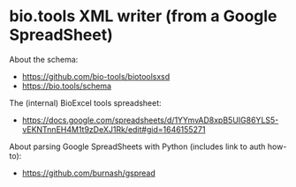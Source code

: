 # bio.tools XML writer (from a Google SpreadSheet)

About the schema:  

- https://github.com/bio-tools/biotoolsxsd  
- https://bio.tools/schema  

The (internal) BioExcel tools spreadsheet:  

- https://docs.google.com/spreadsheets/d/1YYmvAD8xpB5UIG86YLS5-vEKNTnnEH4M1t9zDeXJ1Rk/edit#gid=1646155271

About parsing Google SpreadSheets with Python (includes link to auth how-to):  

- https://github.com/burnash/gspread  

